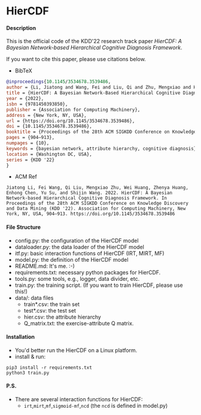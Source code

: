 # HierCDF



#### Description
This is the official code of the KDD'22 research track paper *HierCDF: A Bayesian Network-based Hierarchical Cognitive Diagnosis Framework*.

If you want to cite this paper, please use citations below.

- BibTeX
```bibtex
@inproceedings{10.1145/3534678.3539486,
author = {Li, Jiatong and Wang, Fei and Liu, Qi and Zhu, Mengxiao and Huang, Wei and Huang, Zhenya and Chen, Enhong and Su, Yu and Wang, Shijin},
title = {HierCDF: A Bayesian Network-Based Hierarchical Cognitive Diagnosis Framework},
year = {2022},
isbn = {9781450393850},
publisher = {Association for Computing Machinery},
address = {New York, NY, USA},
url = {https://doi.org/10.1145/3534678.3539486},
doi = {10.1145/3534678.3539486},
booktitle = {Proceedings of the 28th ACM SIGKDD Conference on Knowledge Discovery and Data Mining},
pages = {904–913},
numpages = {10},
keywords = {bayesian network, attribute hierarchy, cognitive diagnosis},
location = {Washington DC, USA},
series = {KDD '22}
}
```

- ACM Ref
```
Jiatong Li, Fei Wang, Qi Liu, Mengxiao Zhu, Wei Huang, Zhenya Huang, Enhong Chen, Yu Su, and Shijin Wang. 2022. HierCDF: A Bayesian Network-based Hierarchical Cognitive Diagnosis Framework. In Proceedings of the 28th ACM SIGKDD Conference on Knowledge Discovery and Data Mining (KDD '22). Association for Computing Machinery, New York, NY, USA, 904–913. https://doi.org/10.1145/3534678.3539486
```

#### File Structure
- config.py: the configuration of the HierCDF model
- dataloader.py: the data loader of the HierCDF model
- itf.py: basic interaction functions of HierCDF (IRT, MIRT, MF)
- model.py: the definition of the HierCDF model
- README.md: It's me. :-)
- requirements.txt: necessary python packages for HierCDF.
- tools.py: some tools, e.g., logger, data divider, etc.
- train.py: the training script. (If you want to train HierCDF, please use this!)
- data/: data files
  - train*.csv: the train set
  - test*.csv: the test set
  - hier.csv: the attribute hierarchy
  - Q_matrix.txt: the exercise-attribute Q matrix.

#### Installation
- You'd better run the HierCDF on a Linux platform.
- install & run:
```
pip3 install -r requirements.txt
python3 train.py
```

#### P.S.
- There are several interaction functions for HierCDF: 
  - `irt`,`mirt`,`mf`,`sigmoid-mf`,`ncd` (the `ncd` is defined in model.py)



